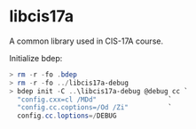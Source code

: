# libcis17a

A common library used in CIS-17A course.

Initialize bdep:

```powershell
> rm -r -fo .bdep
> rm -r -fo ../libcis17a-debug
> bdep init -C ..\libcis17a-debug @debug cc `
  "config.cxx=cl /MDd"                  `
  "config.cc.coptions=/Od /Zi"          `
  config.cc.loptions=/DEBUG
```
